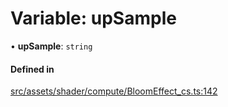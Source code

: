 # Variable: upSample

• **upSample**: `string`

#### Defined in

[src/assets/shader/compute/BloomEffect_cs.ts:142](https://github.com/Orillusion/orillusion/blob/main/src/assets/shader/compute/BloomEffect_cs.ts#L142)
